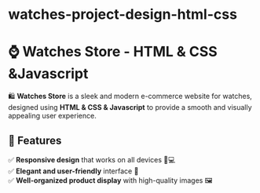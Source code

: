 # watches-project-design-html-css
# ⌚ Watches Store - HTML & CSS &Javascript 

🛍️ **Watches Store** is a sleek and modern e-commerce website for  watches, designed using **HTML & CSS & Javascript** to provide a smooth and visually appealing user experience.  

## 🚀 Features  
✅ **Responsive design** that works on all devices 📱💻  
✅ **Elegant and user-friendly** interface 🎨  
✅ **Well-organized product display** with high-quality images 🖼️  


